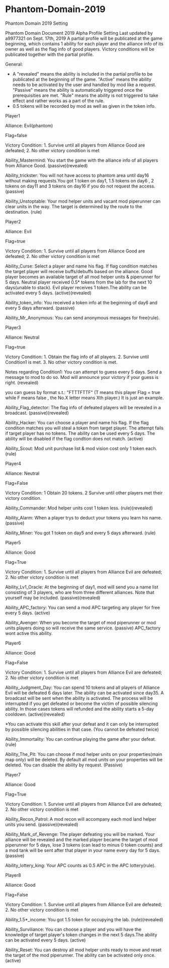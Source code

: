 # Phantom-Domain-2019
Phantom Domain 2019 Setting


Phantom Domain Document 2019 Alpha
Profile Setting
Last updated by a9977321 on Sept. 17th, 2019
A partial profile will be publicated at the game beginning, which contains 1 ability for each player and the alliance info of its owner as well as the flag info of good players. 
Victory conditions will be publicated together with the partial profile. 

General:

- A "revealed" means the ability is included in the partial profile to be publicated at the beginning of the game. 
"Active" means the ability needs to be activated by the user and handled by mod like a request. 
"Passive" means the ability is automatically triggered once the prerequisities are met. 
"Rule" means the ability is not triggered to take effect and rather works as a part of the rule. 
- 0.5 tokens will be recorded by mod as well as given in the token info. 


Player1

Alliance: Evil(phantom)

Flag=false

Victory Condition: 1. Survive until all players from Alliance Good are defeated; 2. No other victory condition is met

Ability_Mastermind: You start the game with the alliance info of all players from Alliance Good. (passive)(revealed)

Ability_trickster: You will not have access to phantom area until day16 without making requests.You got 1 token on day1, 1.5 tokens on day6 , 2 tokens on day11 and 3 tokens on day16 if you do not request the access.   (passive)

Ability_Unstoptable: Your mod helper units and vacant mod piperunner can clear units in the way. The target is determined by the route to the destination. (rule)




Player2

Alliance: Evil

Flag=true

Victory Condition: 1. Survive until all players from Alliance Good are defeated; 2. No other victory condition is met

Ability_Curse: Select a player and name his flag. If flag condition matches the target player will receive buffs/debuffs based on the alliance. Good player becomes an available target of all mod helper units & piperunner for 5 days. Neutral player received 0.5* tokens from the lab for the next 10 days(unable to stack). Evil player receives 1 token.The ability can be activated every 5 days.  (active)(revealed)

Ability_token_info: You received a token info at the beginning of day6 and every 5 days afterward. (passive)


Ability_Mr_Anonymous: You can send anonymous messages for free(rule). 





Player3

Alliance: Neutral

Flag=true

Victory Condition: 1. Obtain the flag info of all players. 2. Survive until Condition1 is met. 3. No other victory condition is met. 

Notes regarding Condition1: You can attempt to guess every 5 days. Send a message to mod to do so. Mod will announce your victory if your guess is right. (revealed)

you can guess by format s.t.: "FTTTFTTF" (T means this player Flag = true while F means false , the No.X letter means Xth player.) It is just an example. 

Ability_Flag_detector: The flag info of defeated players will be revealed in a broadcast. (passive)(revealed)

Ability_Hacker: You can choose a player and name his flag. If the flag condition matches you will steal a token from target player. The attempt fails if target player has no tokens. The ability can be used every 5 days. The ability will be disabled if the flag condtion does not match. (active)

Ability_Scout: Mod unit purchase list & mod vision cost only 1 token each. (rule)





Player4

Alliance: Neutral

Flag=False

Victory Condition: 1 Obtain 20 tokens. 2 Survive until other players met their victory condition. 

Ability_Commander: Mod helper units cost 1 token less. (rule)(revealed)

Ability_Alarm: When a player trys to deduct your tokens you learn his name. (passive)

Ability_Miner: You got 1 token on day5 and every 5 days afterward. (rule)





Player5

Alliance: Good

Flag=True

Victory Condition: 1. Survive until all players from Alliance Evil are defeated; 2. No other victory condition is met

Ability_Lv1_Oracle:  At the beginning of day1, mod will send you a name list consisting of 3 players, who are from three different alliances. Note that yourself may be included. (passive)(revealed)

Ability_APC_factory: You can send a mod APC targeting any player for free every 5 days. (active)

Ability_Avenger: When you become the target of mod piperunner or mod units players doing so will receive the same service. (passive)
APC_factory wont active this ability.




Player6

Alliance: Good

Flag=False

Victory Condition: 1. Survive until all players from Alliance Evil are defeated; 2. No other victory condition is met

Ability_Judgment_Day: You can spend 10 tokens and all players of Alliance Evil will be defeated 6 days later. The ability can be activated since day35. A broadcast will be sent when the ability is activated. The process will be interrupted if you get defeated or become the victim of possible silencing ability. In those cases tokens will refunded and the ability starts a 5-day cooldown. (active)(revealed)

*You can activate this skill after your defeat and it can only be interrupted by possible silencing abilities in that case. (You cannot be defeated twice)

Ability_Immortality: You can continue playing the game after your defeat. (rule)

Ability_The_Pit: You can choose if mod helper units on your properties(main map only) will be deleted. By default all mod units on your properties will be deleted. You can disable the ability by request. (Passive)





Player7

Alliance: Good

Flag=True

Victory Condition: 1. Survive until all players from Alliance Evil are defeated; 2. No other victory condition is met

Ability_Recon_Patrol: A mod recon will accompany each mod land helper units you send. (passive)(revealed)

Ability_Mark_of_Revenge: The player defeating you will be marked.  Your alliance will be revealed and the marked player became the target of mod piperunner for 5 days, lose 3 tokens (can lead to minus 0 token counts) and a mod tank will be sent after that player in your name every day for 5 days. (passive)

Ability_lottery_king: Your APC counts as 0.5 APC in the APC lottery(rule). 







Player8

Alliance: Good

Flag=False

Victory Condition: 1. Survive until all players from Alliance Evil are defeated; 2. No other victory condition is met

Ability_1.5*_income: You got 1.5 token for occupying the lab. (rule)(revealed)

Ability_Surviliance: You can choose a player and you will have the knowledge of target player's token changes in the next 5 days.The ability can be activated every 5 days.  (active)

Ability_Reset: You can destroy all mod helper units ready to move and reset the target of the mod piperunner. The ability can be activated only once. (active)


